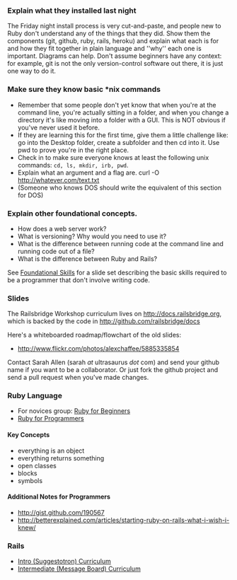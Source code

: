 ### Explain what they installed last night
The Friday night install process is very cut-and-paste, and people new to Ruby don't understand any of the things that they did. Show them the components (git, github, ruby, rails, heroku) and explain what each is for and how they fit together in plain language and ''why'' each one is important. Diagrams can help. Don't assume beginners have any context: for example, git is not the only version-control software out there, it is just one way to do it. 

### Make sure they know basic *nix commands
* Remember that some people don't yet know that when you're at the command line, you're actually sitting in a folder, and when you change a directory it's like moving into a folder with a GUI. This is NOT obvious if you've never used it before. 
* If they are learning this for the first time, give them a little challenge like: go into the Desktop folder, create a subfolder and then cd into it. Use pwd to prove you're in the right place. 
* Check in to make sure everyone knows at least the following unix commands: <code>cd, ls, mkdir, irb, pwd</code>.
* Explain what an argument and a flag are.
        curl -O http://whatever.com/text.txt
* (Someone who knows DOS should write the equivalent of this section for DOS)

### Explain other foundational concepts.
* How does a web server work? 
* What is versioning? Why would you need to use it?
* What is the difference between running code at the command line and running code out of a file?
* What is the difference between Ruby and Rails?

See [Foundational Skills](foundational_skills) for a slide set describing the basic skills required to be a programmer that don't involve writing code.

### Slides

The Railsbridge Workshop curriculum lives on http://docs.railsbridge.org, which is backed by the code in http://github.com/railsbridge/docs

Here's a whiteboarded roadmap/flowchart of the old slides:

* http://www.flickr.com/photos/alexchaffee/5885335854

Contact Sarah Allen (sarah _at_ ultrasaurus _dot_ com) and send your github name if you want to be a collaborator.  Or just fork the github project and send a pull request when you've made changes.

### Ruby Language
* For novices group: [Ruby for Beginners](ruby_for_beginners)
* [Ruby for Programmers](ruby_for_programmers)

#### Key Concepts
* everything is an object
* everything returns something
* open classes
* blocks
* symbols

#### Additional Notes for Programmers
* http://gist.github.com/190567
* http://betterexplained.com/articles/starting-ruby-on-rails-what-i-wish-i-knew/

### Rails

* <a href="/初探-rails">Intro (Suggestotron) Curriculum</a>
* <a href="/intermediate-rails">Intermediate (Message Board) Curriculum</a>
